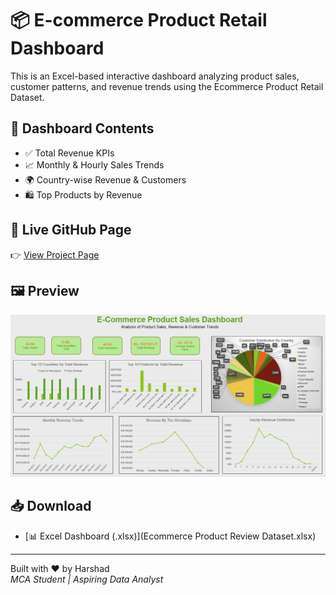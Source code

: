 # 📦 E-commerce Product Retail Dashboard
This is an Excel-based interactive dashboard analyzing product sales, customer patterns, and revenue trends using the Ecommerce Product Retail Dataset.

## 📁 Dashboard Contents
- ✅ Total Revenue KPIs
- 📈 Monthly & Hourly Sales Trends
- 🌍 Country-wise Revenue & Customers
- 🛍️ Top Products by Revenue

## 🔗 Live GitHub Page
👉 [View Project Page](https://harshad912004.github.io/Ecommerce_Product_Retail_Dashboard/)

## 🖼️ Preview
![Dashboard Screenshot](EPRD.png)

## 📥 Download
- [📊 Excel Dashboard (.xlsx)](Ecommerce Product Review Dataset.xlsx)

---

Built with ❤️ by Harshad  
*MCA Student | Aspiring Data Analyst*
